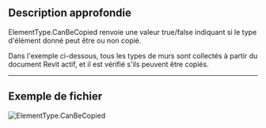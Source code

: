 ## Description approfondie
ElementType.CanBeCopied renvoie une valeur true/false indiquant si le type d'élément donné peut être ou non copié.

Dans l'exemple ci-dessous, tous les types de murs sont collectés à partir du document Revit actif, et il est vérifié s'ils peuvent être copiés.
___
## Exemple de fichier

![ElementType.CanBeCopied](./Revit.Elements.ElementType.CanBeCopied_img.jpg)
